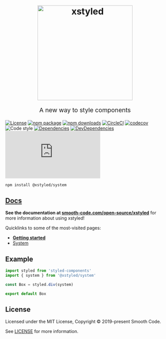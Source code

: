 <h1 align="center">
  <img src="https://raw.githubusercontent.com/smooth-code/xstyled/master/resources/xstyled-logo.jpg" alt="xstyled" title="xstyled" width="300">
</h1>
<p align="center" style="font-size: 1.2rem;">A new way to style components</p>

[![License](https://img.shields.io/npm/l/@xstyled/system.svg)](https://github.com/smooth-code/xstyled/blob/master/LICENSE)
[![npm package](https://img.shields.io/npm/v/@xstyled/system/latest.svg)](https://www.npmjs.com/package/@xstyled/system)
[![npm downloads](https://img.shields.io/npm/dm/@xstyled/system.svg)](https://www.npmjs.com/package/@xstyled/system)
[![CircleCI](https://circleci.com/gh/smooth-code/xstyled.svg?style=svg)](https://circleci.com/gh/smooth-code/xstyled)
[![codecov](https://codecov.io/gh/smooth-code/xstyled/branch/master/graph/badge.svg)](https://codecov.io/gh/smooth-code/xstyled)
![Code style](https://img.shields.io/badge/code_style-prettier-ff69b4.svg)
[![Dependencies](https://img.shields.io/david/smooth-code/xstyled.svg?path=packages%2Fsystem)](https://david-dm.org/smooth-code/xstyled?path=packages/system)
[![DevDependencies](https://img.shields.io/david/dev/smooth-code/xstyled.svg)](https://david-dm.org/smooth-code/xstyled?type=dev)
[![Small size](https://img.badgesize.io/https://unpkg.com/@xstyled/styled-components/dist/xstyled-system.min.js?compression=gzip)](https://unpkg.com/@xstyled/styled-components/dist/xstyled-system.min.js)

```bash
npm install @xstyled/system
```

## [Docs](https://www.smooth-code.com/open-source/xstyled)

**See the documentation at [smooth-code.com/open-source/xstyled](https://www.smooth-code.com/open-source/xstyled)** for more information about using xstyled!

Quicklinks to some of the most-visited pages:

- [**Getting started**](https://xstyled.dev/docs/getting-started/)
- [System](https://xstyled.dev/docs/system/)

## Example

```js
import styled from 'styled-components'
import { system } from '@xstyled/system'

const Box = styled.div(system)

export default Box
```

## License

Licensed under the MIT License, Copyright © 2019-present Smooth Code.

See [LICENSE](./LICENSE) for more information.
